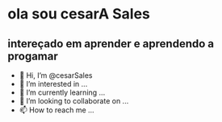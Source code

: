 # ola sou cesarA Sales
## intereçado em aprender e aprendendo a progamar

- 👋 Hi, I’m @cesarSales
- 👀 I’m interested in ...
- 🌱 I’m currently learning ...
- 💞️ I’m looking to collaborate on ...
- 📫 How to reach me ...

<!---
cesarSales/cesarSales is a ✨ special ✨ repository because its `README.md` (this file) appears on your GitHub profile.
You can click the Preview link to take a look at your changes.
--->
